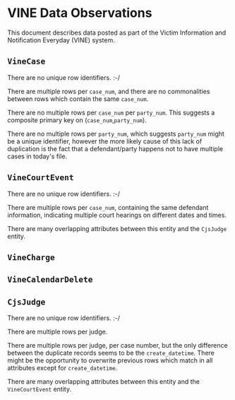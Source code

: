 # VINE Data Observations

This document describes data posted as part of the Victim Information and Notification Everyday (VINE) system.

## `VineCase`

There are no unique row identifiers. :-/

There are multiple rows per `case_num`, and there are no commonalities between rows which contain the same `case_num`.

There are no multiple rows per `case_num` per `party_num`. This suggests a composite primary key on (`case_num`,`party_num`).

There are no multiple rows per `party_num`, which suggests `party_num` might be a unique identifier, however the more likely cause of this lack of duplication is the fact that a defendant/party happens not to have multiple cases in today's file.

## `VineCourtEvent`

There are no unique row identifiers. :-/

There are multiple rows per `case_num`, containing the same defendant information, indicating multiple court hearings on different dates and times.

There are many overlapping attributes between this entity and the `CjsJudge` entity.

## `VineCharge`




## `VineCalendarDelete`



## `CjsJudge`

There are no unique row identifiers. :-/

There are multiple rows per judge.

There are multiple rows per judge, per case number, but the only difference between the duplicate records seems to be the `create_datetime`. There might be the opportunity to overwrite previous rows which match in all attributes except for `create_datetime`.

There are many overlapping attributes between this entity and the `VineCourtEvent` entity.
